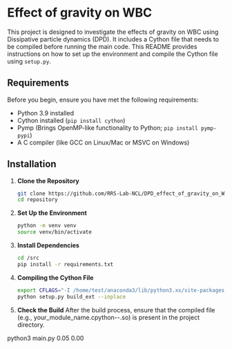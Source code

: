 # Effect of gravity on WBC
This project is designed to investigate the effects of gravity on WBC using Dissipative particle dynamics (DPD). It includes a Cython file that needs to be compiled before running the main code. This README provides instructions on how to set up the environment and compile the Cython file using `setup.py`.

## Requirements

Before you begin, ensure you have met the following requirements:

- Python 3.9 installed
- Cython installed (`pip install cython`)
- Pymp (Brings OpenMP-like functionality to Python; `pip install pymp-pypi`)
- A C compiler (like GCC on Linux/Mac or MSVC on Windows)

## Installation

1. **Clone the Repository**

   ```bash
   git clone https://github.com/RRS-Lab-NCL/DPD_effect_of_gravity_on_WBC.git
   cd repository
   
2. **Set Up the Environment**

   ```bash
   python -m venv venv
   source venv/bin/activate

3. **Install Dependencies**

   ```bash
   cd /src
   pip install -r requirements.txt

3. **Compiling the Cython File**

   ```bash
   export CFLAGS="-I /home/test/anaconda3/lib/python3.xx/site-packages/numpy/core/include $CFLAGS"
   python setup.py build_ext --inplace

3. **Check the Build**
   After the build process, ensure that the compiled file (e.g., your_module_name.cpython-<version>-<platform>.so) is present in the project directory.

   
python3 main.py 0.05 0.00

